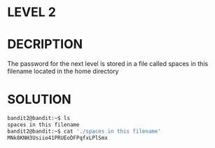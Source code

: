# LEVEL 2
# DECRIPTION
The password for the next level is stored in a file called spaces in this filename located in the home directory
# SOLUTION
```bash
bandit2@bandit:~$ ls
spaces in this filename
bandit2@bandit:~$ cat './spaces in this filename'
MNk8KNH3Usiio41PRUEoDFPqfxLPlSmx
```
